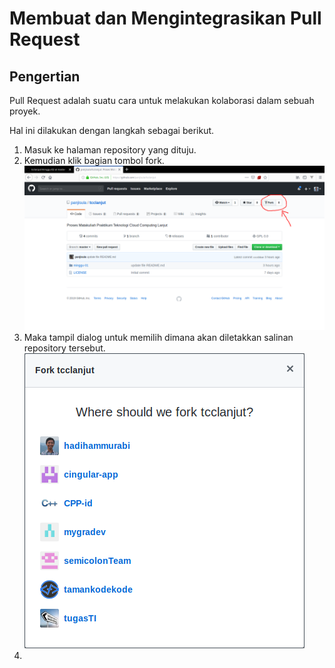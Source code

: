 # Membuat dan Mengintegrasikan Pull Request

## Pengertian
Pull Request adalah suatu cara untuk melakukan kolaborasi dalam sebuah proyek.

Hal ini dilakukan dengan langkah sebagai berikut.
1. Masuk ke halaman repository yang dituju.
2. Kemudian klik bagian tombol fork.
![Tombol Fork](https://github.com/hadihammurabi/tcclanjut/raw/master/minggu-02/forkbtn.png)
3. Maka tampil dialog untuk memilih dimana akan diletakkan salinan repository tersebut.
![Dialog Fork](https://github.com/hadihammurabi/tcclanjut/raw/master/minggu-02/forkpopup.png)
4. 
